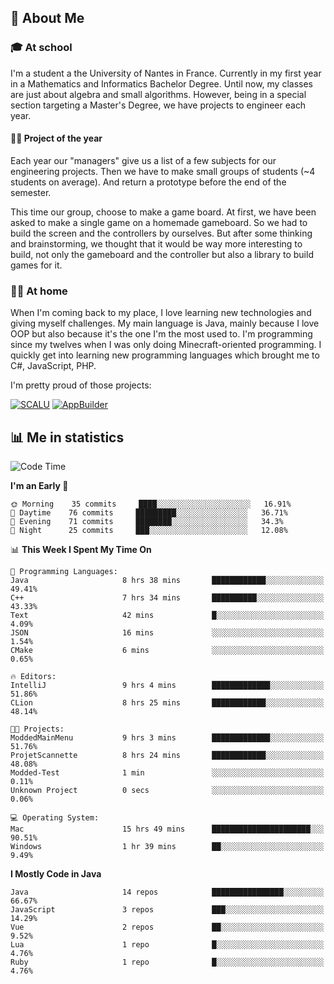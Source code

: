 ## 👀 About Me

### 🎓 At school

I'm a student a the University of Nantes in France. Currently in my first year in a Mathematics and Informatics Bachelor Degree. Until now, my classes are just about algebra and small algorithms. However, being in a special section targeting a Master's Degree, we have projects to engineer each year. 

#### 🔧🔬 Project of the year

Each year our "managers" give us a list of a few subjects for our engineering projects. Then we have to make small groups of students (~4 students on average). And return a prototype before the end of the semester.

This time our group, choose to make a game board. At first, we have been asked to make a single game on a homemade gameboard. So we had to build the screen and the controllers by ourselves. 
But after some thinking and brainstorming, we thought that it would be way more interesting to build, not only the gameboard and the controller but also a library to build games for it.

### 👨‍💻 At home

When I'm coming back to my place, I love learning new technologies and giving myself challenges. My main language is Java, mainly because I love OOP but also because it's the one I'm the most used to. I'm programming since my twelves when I was only doing Minecraft-oriented programming.  I quickly get into learning new programming languages which brought me to C#, JavaScript, PHP. 

I'm pretty proud of those projects:

[![SCALU](https://github-readme-stats.vercel.app/api/pin?username=renardfute&repo=SCALU)](https://github.com/renardfute/scalu)
[![AppBuilder](https://github-readme-stats.vercel.app/api/pin?username=pulsedev2&repo=AppBuilder)](https://github.com/pulsedev2/AppBuilder)

## 📊 Me in statistics
<!--START_SECTION:waka-->
![Code Time](http://img.shields.io/badge/Code%20Time-102%20hrs%2019%20mins-blue)

**I'm an Early 🐤** 

```text
🌞 Morning    35 commits     ████░░░░░░░░░░░░░░░░░░░░░   16.91% 
🌆 Daytime    76 commits     █████████░░░░░░░░░░░░░░░░   36.71% 
🌃 Evening    71 commits     ████████░░░░░░░░░░░░░░░░░   34.3% 
🌙 Night      25 commits     ███░░░░░░░░░░░░░░░░░░░░░░   12.08%

```


📊 **This Week I Spent My Time On** 

```text
💬 Programming Languages: 
Java                     8 hrs 38 mins       ████████████░░░░░░░░░░░░░   49.41% 
C++                      7 hrs 34 mins       ██████████░░░░░░░░░░░░░░░   43.33% 
Text                     42 mins             █░░░░░░░░░░░░░░░░░░░░░░░░   4.09% 
JSON                     16 mins             ░░░░░░░░░░░░░░░░░░░░░░░░░   1.54% 
CMake                    6 mins              ░░░░░░░░░░░░░░░░░░░░░░░░░   0.65%

🔥 Editors: 
IntelliJ                 9 hrs 4 mins        █████████████░░░░░░░░░░░░   51.86% 
CLion                    8 hrs 25 mins       ████████████░░░░░░░░░░░░░   48.14%

🐱‍💻 Projects: 
ModdedMainMenu           9 hrs 3 mins        █████████████░░░░░░░░░░░░   51.76% 
ProjetScannette          8 hrs 24 mins       ████████████░░░░░░░░░░░░░   48.08% 
Modded-Test              1 min               ░░░░░░░░░░░░░░░░░░░░░░░░░   0.11% 
Unknown Project          0 secs              ░░░░░░░░░░░░░░░░░░░░░░░░░   0.06%

💻 Operating System: 
Mac                      15 hrs 49 mins      ██████████████████████░░░   90.51% 
Windows                  1 hr 39 mins        ██░░░░░░░░░░░░░░░░░░░░░░░   9.49%

```

**I Mostly Code in Java** 

```text
Java                     14 repos            ████████████████░░░░░░░░░   66.67% 
JavaScript               3 repos             ███░░░░░░░░░░░░░░░░░░░░░░   14.29% 
Vue                      2 repos             ██░░░░░░░░░░░░░░░░░░░░░░░   9.52% 
Lua                      1 repo              █░░░░░░░░░░░░░░░░░░░░░░░░   4.76% 
Ruby                     1 repo              █░░░░░░░░░░░░░░░░░░░░░░░░   4.76%

```



<!--END_SECTION:waka-->
